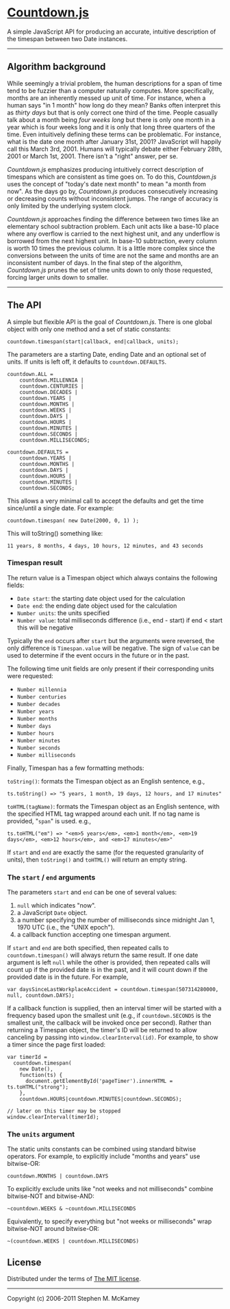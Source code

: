 # [Countdown.js][1]

A simple JavaScript API for producing an accurate, intuitive description of the timespan between two Date instances.

----

## Algorithm background

While seemingly a trivial problem, the human descriptions for a span of time tend to be fuzzier than a computer naturally computes.
More specifically, months are an inherently messed up unit of time.
For instance, when a human says "in 1 month" how long do they mean? Banks often interpret this as *thirty days* but that is only correct one third of the time.
People casually talk about a month being *four weeks long* but there is only one month in a year which is four weeks long and it is only that long three quarters of the time.
Even intuitively defining these terms can be problematic. For instance, what is the date one month after January 31st, 2001?
JavaScript will happily call this March 3rd, 2001. Humans will typically debate either February 28th, 2001 or March 1st, 2001. There isn't a "right" answer, per se.

*Countdown.js* emphasizes producing intuitively correct description of timespans which are consistent as time goes on.
To do this, *Countdown.js* uses the concept of "today's date next month" to mean "a month from now".
As the days go by, *Countdown.js* produces consecutively increasing or decreasing counts without inconsistent jumps.
The range of accuracy is only limited by the underlying system clock.

*Countdown.js* approaches finding the difference between two times like an elementary school subtraction problem.
Each unit acts like a base-10 place where any overflow is carried to the next highest unit, and any underflow is borrowed from the next highest unit.
In base-10 subtraction, every column is worth 10 times the previous column. It is a little more complex since the conversions between the units of time are not the same and months are an inconsistent number of days.
In the final step of the algorithm, *Countdown.js* prunes the set of time units down to only those requested, forcing larger units down to smaller.

----

## The API

A simple but flexible API is the goal of *Countdown.js*. There is one global object with only one method and a set of static constants:

    countdown.timespan(start|callback, end|callback, units);

The parameters are a starting Date, ending Date and an optional set of units. If units is left off, it defaults to `countdown.DEFAULTS`.

	countdown.ALL =
		countdown.MILLENNIA |
		countdown.CENTURIES |
		countdown.DECADES |
		countdown.YEARS |
		countdown.MONTHS |
		countdown.WEEKS |
		countdown.DAYS |
		countdown.HOURS |
		countdown.MINUTES |
		countdown.SECONDS |
		countdown.MILLISECONDS;

	countdown.DEFAULTS =
		countdown.YEARS |
		countdown.MONTHS |
		countdown.DAYS |
		countdown.HOURS |
		countdown.MINUTES |
		countdown.SECONDS;

This allows a very minimal call to accept the defaults and get the time since/until a single date. For example:

	countdown.timespan( new Date(2000, 0, 1) );

This will toString() something like:

	11 years, 8 months, 4 days, 10 hours, 12 minutes, and 43 seconds

### Timespan result

The return value is a Timespan object which always contains the following fields:

- `Date start`: the starting date object used for the calculation
- `Date end`: the ending date object used for the calculation
- `Number units`: the units specified
- `Number value`: total milliseconds difference (i.e., end - start) if end < start this will be negative

Typically the `end` occurs after `start` but the arguments were reversed, the only difference is `Timespan.value` will be negative. The sign of `value` can be used to determine if the event occurs in the future or in the past. 

The following time unit fields are only present if their corresponding units were requested:

- `Number millennia`
- `Number centuries`
- `Number decades`
- `Number years`
- `Number months`
- `Number days`
- `Number hours`
- `Number minutes`
- `Number seconds`
- `Number milliseconds`

Finally, Timespan has a few formatting methods:

`toString()`: formats the Timespan object as an English sentence, e.g.,

	ts.toString() => "5 years, 1 month, 19 days, 12 hours, and 17 minutes"

`toHTML(tagName)`: formats the Timespan object as an English sentence, with the specified HTML tag wrapped around each unit. If no tag name is provided, "`span`" is used. e.g.,

	ts.toHTML("em") => "<em>5 years</em>, <em>1 month</em>, <em>19 days</em>, <em>12 hours</em>, and <em>17 minutes</em>"

If `start` and `end` are exactly the same (for the requested granularity of units), then `toString()` and `toHTML()` will return an empty string.

### The `start` / `end` arguments

The parameters `start` and `end` can be one of several values:

1. `null` which indicates "now".
2. a JavaScript `Date` object.
3. a number specifying the number of milliseconds since midnight Jan 1, 1970 UTC (i.e., the "UNIX epoch").
4. a callback function accepting one timespan argument.

If `start` and `end` are both specified, then repeated calls to `countdown.timespan()` will always return the same result.
If one date argument is left `null` while the other is provided, then repeated calls will count up if the provided date is in the past, and it will count down if the provided date is in the future.
For example,

	var daysSinceLastWorkplaceAccident = countdown.timespan(507314280000, null, countdown.DAYS);

If a callback function is supplied, then an interval timer will be started with a frequency based upon the smallest unit (e.g., if `countdown.SECONDS` is the smallest unit, the callback will be invoked once per second). Rather than returning a Timespan object, the timer's ID will be returned to allow canceling by passing into `window.clearInterval(id)`. For example, to show a timer since the page first loaded:

	var timerId =
	  countdown.timespan(
	    new Date(),
	    function(ts) {
	      document.getElementById('pageTimer').innerHTML = ts.toHTML("strong");
	    },
	    countdown.HOURS|countdown.MINUTES|countdown.SECONDS);
	
	// later on this timer may be stopped
	window.clearInterval(timerId);

### The `units` argument

The static units constants can be combined using standard bitwise operators. For example, to explicitly include "months and years" use bitwise-OR:

	countdown.MONTHS | countdown.DAYS

To explicitly exclude units like "not weeks and not milliseconds" combine bitwise-NOT and bitwise-AND:

	~countdown.WEEKS & ~countdown.MILLISECONDS

Equivalently, to specify everything but "not weeks or milliseconds" wrap bitwise-NOT around bitwise-OR:

	~(countdown.WEEKS | countdown.MILLISECONDS)

## License

Distributed under the terms of [The MIT license][2].

----

Copyright (c) 2006-2011 Stephen M. McKamey

  [1]: http://countdownjs.org
  [2]: https://bitbucket.org/mckamey/countdown.js/raw/tip/LICENSE.txt
